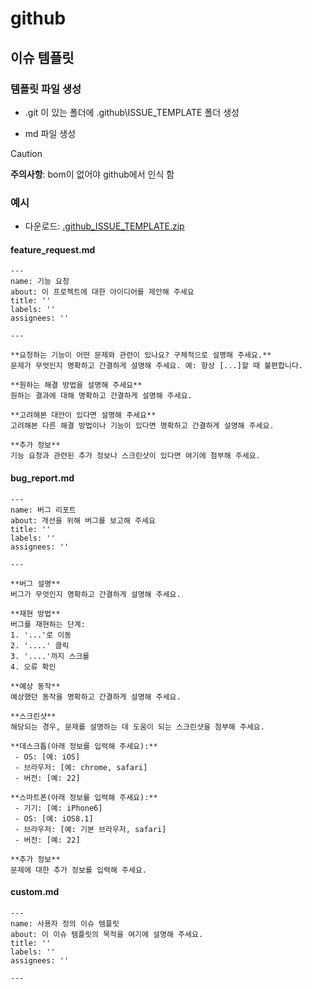 ﻿# github 

## 이슈 템플릿

### 템플릿 파일 생성

* .git 이 있는 폴더에 .github\ISSUE_TEMPLATE 폴더 생성

* md 파일 생성

> [!CAUTION]
> **주의사항**: bom이 없어야 github에서 인식 함


### 예시

* 다운로드: [.github_ISSUE_TEMPLATE.zip](./.github_ISSUE_TEMPLATE.zip)


#### feature_request.md

```
---
name: 기능 요청
about: 이 프로젝트에 대한 아이디어를 제안해 주세요
title: ''
labels: ''
assignees: ''

---

**요청하는 기능이 어떤 문제와 관련이 있나요? 구체적으로 설명해 주세요.**
문제가 무엇인지 명확하고 간결하게 설명해 주세요. 예: 항상 [...]할 때 불편합니다.

**원하는 해결 방법을 설명해 주세요**
원하는 결과에 대해 명확하고 간결하게 설명해 주세요.

**고려해본 대안이 있다면 설명해 주세요**
고려해본 다른 해결 방법이나 기능이 있다면 명확하고 간결하게 설명해 주세요.

**추가 정보**
기능 요청과 관련된 추가 정보나 스크린샷이 있다면 여기에 첨부해 주세요.

```

#### bug_report.md


```
---
name: 버그 리포트
about: 개선을 위해 버그를 보고해 주세요
title: ''
labels: ''
assignees: ''

---

**버그 설명**
버그가 무엇인지 명확하고 간결하게 설명해 주세요.

**재현 방법**
버그를 재현하는 단계:
1. '...'로 이동
2. '....' 클릭
3. '....'까지 스크롤
4. 오류 확인

**예상 동작**
예상했던 동작을 명확하고 간결하게 설명해 주세요.

**스크린샷**
해당되는 경우, 문제를 설명하는 데 도움이 되는 스크린샷을 첨부해 주세요.

**데스크톱(아래 정보를 입력해 주세요):**
 - OS: [예: iOS]
 - 브라우저: [예: chrome, safari]
 - 버전: [예: 22]

**스마트폰(아래 정보를 입력해 주세요):**
 - 기기: [예: iPhone6]
 - OS: [예: iOS8.1]
 - 브라우저: [예: 기본 브라우저, safari]
 - 버전: [예: 22]

**추가 정보**
문제에 대한 추가 정보를 입력해 주세요.

```





#### custom.md


```
---
name: 사용자 정의 이슈 템플릿
about: 이 이슈 템플릿의 목적을 여기에 설명해 주세요.
title: ''
labels: ''
assignees: ''

---

```



